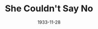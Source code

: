 ---
title: She Couldn't Say No
date: 1933-11-28
closing_date:
layout: productions
featured_image:
image_caption:
image_credit:
playbill:
Theatre: Theatre Jacksonville
cast:
- Judge Jenkins: Alan Moreland
- Pansy Hooper: Anne Emmeline Overstreet
- Eliphalet Potter: Bill Jibb
- Mary Hudson: Charlotte Davis
- Eddie Page: Harry Lewis, Jr.
- Christopher Morton: L. Daniel Morris
- Walter Turnbull: Leon Corbin
- Frank Smith: Montague Rosenberg
- Alice Hinsdale: Nell Killinger
- Ely Sweezey: Perry Teeple
- Ezra Pine: Sidney Clark
- Juror:
  - Georgion Bondurant
  - Cleveland McKnight
  - Screven J. Hart
  - Will Shapiro
  - John Elton
  - Mary Elton
crew:
- Director: E.S. Beauchamp-Nobbs
- Props: Amy Cavanagh
understudies:
orchestra:
external_links:
---